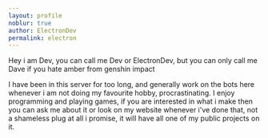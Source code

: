 ```yaml
---
layout: profile
noblur: true
author: ElectronDev
permalink: electron
---
```


Hey i am Dev, you can call me Dev or ElectronDev, but you can only call me Dave if you hate amber from genshin impact

I have been in this server for too long, and generally work on the bots here whenever i am not doing my favourite hobby, procrastinating.
I enjoy programming and playing games, if you are interested in what i make then you can ask me about it or look on my website whenever i've done that, not a shameless plug at all i promise, it will have all one of my public projects on it.
